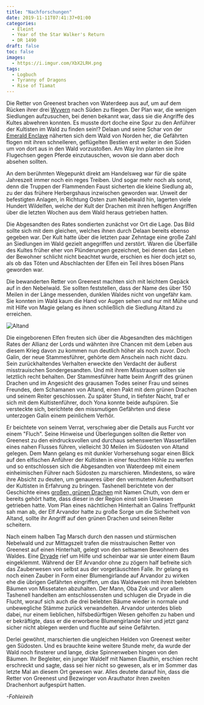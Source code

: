 ```yaml
---
title: "Nachforschungen"
date: 2019-11-11T07:41:37+01:00
categories:
  - Eleint
  - Year of the Star Walker's Return
  - DR 1490
draft: false
toc: false
images:
  - https://i.imgur.com/XbX2LRH.png
tags: 
  - Logbuch
  - Tyranny of Dragons
  - Rise of Tiamat
---
```


Die Retter von Greenest brachen von Waterdeep aus auf, um auf dem Rücken ihrer drei [Wyvern](https://www.dndbeyond.com/monsters/wyvern) nach Süden zu fliegen. Der Plan war, die wenigen Siedlungen aufzusuchen, bei denen bekannt war, dass sie die Angriffe des Kultes abwehren konnten. Es musste dort doche eine Spur zu den Anführer der Kultisten im Wald zu finden sein!? Delaan und seine Schar von der [Emerald Enclave](https://dnd.wizards.com/dungeons-and-dragons/story/faction/emeraldenclave) näherten sich dem Wald von Norden her, die Gefährten flogen mit ihren schnelleren, geflügelten Bestien erst weiter in den Süden um von dort aus in den Wald vorzustoßen. Am Way Inn planten sie ihre Flugechsen gegen Pferde einzutauschen, wovon sie dann aber doch absehen sollten.

An dem berühmten Wegepunkt direkt am Handelsweg war für die späte Jahreszeit immer noch ein reges Treiben. Und sogar mehr noch als sonst, denn die Truppen der Flammenden Faust sicherten die kleine Siedlung ab, zu der das frühere Herbergshaus inzwischen geworden war. Unweit der befestigten Anlagen, in Richtung Osten zum Nebelwald hin, lagerten viele Hundert Wildelfen, welche der Kult der Drachen mit ihren heftigen Angriffen über die letzten Wochen aus dem Wald heraus getrieben hatten.

Die Abgesandten des Rates sondierten zunächst vor Ort die Lage. Das Bild sollte sich mit dem gleichen, welches ihnen durch Delaan bereits ebenso gegeben war. Der Kult hatte über die letzten paar Zehntage eine große Zahl an Siedlungen im Wald gezielt angegriffen und zerstört. Waren die Überfälle des Kultes früher eher von Plünderungen gezeichnet, bei denen das Leben der Bewohner schlicht nicht beachtet wurde, erschien es hier doch jetzt so, als ob das Töten und Abschlachten der Elfen ein Teil ihres bösen Plans geworden war.

Die bewanderten Retter von Greenest machten sich mit leichtem Gepäck auf in den Nebelwald. Sie sollten feststellen, dass der Name des über 150 Meilen in der Länge messenden, dunklen Waldes nicht von ungefähr kam. Sie konnten im Wald kaum die Hand vor Augen sehen und nur mit Mühe und mit Hilfe von Magie gelang es ihnen schließlich die Siedlung Altand zu erreichen.

![Altand](https://i.imgur.com/bZraOQ2.png)

Die eingeborenen Elfen freuten sich über die Abgesandten des mächtigen Rates der Allianz der Lords und wähnten ihre Chancen mit dem Leben aus diesem Krieg davon zu kommen nun deutlich höher als noch zuvor. Doch Galin, der neue Stammesführer, gehörte dem Anschein nach nicht dazu. Sein zurückhaltendes Verhalten erweckte den Verdacht der äußerst misstrauischen Sondergesandten. Und mit ihrem Misstrauen sollten sie letztlich recht behalten. Der Stammesführer hatte beim Angriff des grünen Drachen und im Angesicht des grausamen Todes seiner Frau und seines Freundes, dem Schamanen von Altand, einen Pakt mit dem grünen Drachen und seinem Reiter geschlossen. Zu später Stund, in tiefster Nacht, traf er sich mit dem Kultistenführer, doch Yona konnte beide aufspüren. Sie versteckte sich, berichtete den missmutigen Gefährten und diese unterzogen Galin einem peinlichem Verhör.

Er beichtete von seinem Verrat, verschwieg aber die Details aus Furcht vor einem "Fluch". Seine Hinweise und Überlegungen sollten die Retter von Greenest zu den eindrucksvollen und durchaus sehenswerten Wasserfällen eines nahen Flusses führen, vielleicht 30 Meilen im Südosten von Altand gelegen. Dem Mann gelang es mit dunkler Vorhersehung sogar einen Blick auf den elfischen Anführer der Kultisten in einer feuchten Höhle zu werfen und so entschlossen sich die Abgesandten von Waterdeep mit einem einheimischen Führer nach Südosten zu marschieren. Mindestens, so wäre ihre Absicht zu deuten, um genaueres über den vermuteten Aufenthaltsort der Kultisten in Erfahrung zu bringen. Tashenell berichtete von der Geschichte eines [großen, grünen Drachen](https://www.dndbeyond.com/monsters/adult-green-dragon) mit Namen Chuth, von dem er bereits gehört hatte, dass dieser in der Region einst sein Unwesen getrieben hatte. Vom Plan eines nächtlichen Hinterhalt an Galins Treffpunkt sah man ab, der Elf Arvandor hatte zu große Sorge um die Sicherheit von Altand, sollte ihr Angriff auf den grünen Drachen und seinen Reiter scheitern.

Nach einem halben Tag Marsch durch den nassen und stürmischen Nebelwald und zur Mittagszeit trafen die misstrauischen Retter von Greenest auf einen Hinterhalt, gelegt von den seltsamen Bewohnern des Waldes. Eine [Dryade](https://www.dndbeyond.com/monsters/dryad) rief um Hilfe und scheinbar war sie unter einem Baum eingeklemmt. Während der Elf Arvandor ohne zu zögern half befreite sich das Zauberwesen von selbst aus der vorgetäuschten Falle. Ihr gelang es noch einen Zauber in Form einer Blumengirlande auf Arvandor zu wirken ehe die übrigen Gefährten eingriffen, um das Waldwesen mit ihren belebten Bäumen von Missetaten abzuhalten. Der Mann, Oba Zok und vor allem Tashenell handelten am entschlossensten und schlugen die Dryade in die Flucht, worauf sich auch die drei belebten Bäume wieder in normale und unbewegliche Stämme zurück verwandelten.  Arvandor unterdes blieb dabei, nur einem lieblichen, hilfsbedürftigen Wesen geholfen zu haben und er bekräftigte, dass er die erworbene Blumengirlande hier und jetzt ganz sicher nicht ablegen werden und fluchte auf seine Gefährten.

Derlei gewöhnt, marschierten die ungleichen Helden von Greenest weiter gen Südosten. Und es brauchte keine weitere Stunde mehr, da wurde der Wald noch finsterer und lange, dicke Spinnenweben hingen von den Bäumen. Ihr Begleiter, ein junger Waldelf mit Namen Elauthin, erschien recht erschreckt und sagte, dass sei hier nicht so gewesen, als er im Sommer das letzte Mal an diesem Ort gewesen war. Alles deutete darauf hin, dass die Retter von Greenest und Bezwinger von Arauthator ihren zweiten Drachenhort aufgespürt hatten.

_-Fohleireih_
